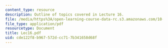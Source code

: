 ```yaml
---
content_type: resource
description: Outline of topics covered in Lecture 16.
file: /media/https%3A/open-learning-course-data-rc.s3.amazonaws.com/10-675j-computational-quantum-mechanics-of-molecular-and-extended-systems-fall-2004/cde122f8b967572dcc717b341658d68f_Lec16.pdf
file_type: application/pdf
resourcetype: Document
title: Lec16.pdf
uid: cde122f8-b967-572d-cc71-7b341658d68f
---
```

